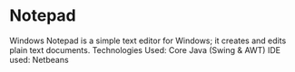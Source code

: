 # Notepad
Windows Notepad is a simple text editor for Windows; it creates and edits plain text documents. 
Technologies Used: Core Java (Swing & AWT)
IDE used: Netbeans
